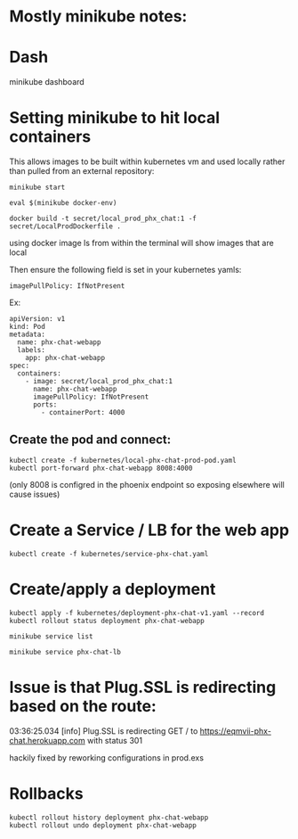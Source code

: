 # Mostly minikube notes:

# Dash

minikube dashboard

# Setting minikube to hit local containers

This allows images to be built within kubernetes vm and used locally rather than pulled from an external repository:

```
minikube start

eval $(minikube docker-env)

docker build -t secret/local_prod_phx_chat:1 -f secret/LocalProdDockerfile .
```

using docker image ls from within the terminal will show images that are local

Then ensure the following field is set in your kubernetes yamls:

`imagePullPolicy: IfNotPresent`

Ex:

```
apiVersion: v1
kind: Pod
metadata:
  name: phx-chat-webapp
  labels:
    app: phx-chat-webapp
spec:
  containers:
    - image: secret/local_prod_phx_chat:1
      name: phx-chat-webapp
      imagePullPolicy: IfNotPresent
      ports:
        - containerPort: 4000
```

## Create the pod and connect:


```
kubectl create -f kubernetes/local-phx-chat-prod-pod.yaml
kubectl port-forward phx-chat-webapp 8008:4000
```

(only 8008 is configred in the phoenix endpoint so exposing elsewhere will cause issues)

# Create a Service / LB for the web app

```
kubectl create -f kubernetes/service-phx-chat.yaml
```

# Create/apply a deployment

```
kubectl apply -f kubernetes/deployment-phx-chat-v1.yaml --record
kubectl rollout status deployment phx-chat-webapp

minikube service list

minikube service phx-chat-lb
```

# Issue is that Plug.SSL is redirecting based on the route:

03:36:25.034 [info] Plug.SSL is redirecting GET / to https://eqmvii-phx-chat.herokuapp.com with status 301

hackily fixed by reworking configurations in prod.exs

# Rollbacks

```
kubectl rollout history deployment phx-chat-webapp
kubectl rollout undo deployment phx-chat-webapp

```
